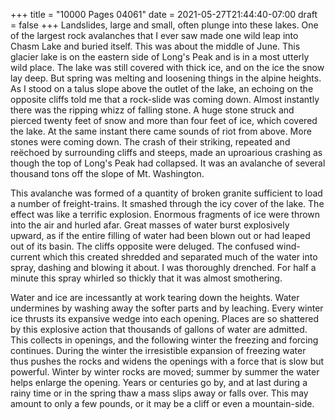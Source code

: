+++
title = "10000 Pages 04061"
date = 2021-05-27T21:44:40-07:00
draft = false
+++
Landslides, large and small, often plunge into these lakes. One of the largest rock avalanches that I ever saw made one wild leap into Chasm Lake and buried itself. This was about the middle of June. This glacier lake is on the eastern side of Long's Peak and is in a most utterly wild place. The lake was still covered with thick ice, and on the ice the snow lay deep. But spring was melting and loosening things in the alpine heights. As I stood on a talus slope above the outlet of the lake, an echoing on the opposite cliffs told me that a rock-slide was coming down. Almost instantly there was the ripping whizz of falling stone. A huge stone struck and pierced twenty feet of snow and more than four feet of ice, which covered the lake. At the same instant there came sounds of riot from above. More stones were coming down. The crash of their striking, repeated and reëchoed by surrounding cliffs and steeps, made an uproarious crashing as though the top of Long's Peak had collapsed. It was an avalanche of several thousand tons off the slope of Mt. Washington.

This avalanche was formed of a quantity of broken granite sufficient to load a number of freight-trains. It smashed through the icy cover of the lake. The effect was like a terrific explosion. Enormous fragments of ice were thrown into the air and hurled afar. Great masses of water burst explosively upward, as if the entire filling of water had been blown out or had leaped out of its basin. The cliffs opposite were deluged. The confused wind-current which this created shredded and separated much of the water into spray, dashing and blowing it about. I was thoroughly drenched. For half a minute this spray whirled so thickly that it was almost smothering.

Water and ice are incessantly at work tearing down the heights. Water undermines by washing away the softer parts and by leaching. Every winter ice thrusts its expansive wedge into each opening. Places are so shattered by this explosive action that thousands of gallons of water are admitted. This collects in openings, and the following winter the freezing and forcing continues. During the winter the irresistible expansion of freezing water thus pushes the rocks and widens the openings with a force that is slow but powerful. Winter by winter rocks are moved; summer by summer the water helps enlarge the opening. Years or centuries go by, and at last during a rainy time or in the spring thaw a mass slips away or falls over. This may amount to only a few pounds, or it may be a cliff or even a mountain-side.
